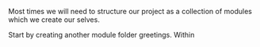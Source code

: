Most times we will need to structure our project as a collection of modules which we create our selves.

Start by creating another module folder greetings. Within